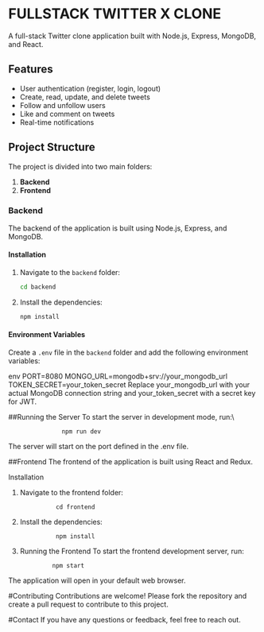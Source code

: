 # FULLSTACK TWITTER X CLONE

A full-stack Twitter clone application built with Node.js, Express, MongoDB, and React.

## Features

- User authentication (register, login, logout)
- Create, read, update, and delete tweets
- Follow and unfollow users
- Like and comment on tweets
- Real-time notifications

## Project Structure

The project is divided into two main folders:

1. **Backend**
2. **Frontend**

### Backend

The backend of the application is built using Node.js, Express, and MongoDB.

#### Installation

1. Navigate to the `backend` folder:
    ```sh
    cd backend
    ```
2. Install the dependencies:
    ```sh
    npm install
    ```

#### Environment Variables

Create a `.env` file in the `backend` folder and add the following environment variables:

env
PORT=8080
MONGO_URL=mongodb+srv://your_mongodb_url
TOKEN_SECRET=your_token_secret
Replace your_mongodb_url with your actual MongoDB connection string and your_token_secret with a secret key for JWT.




##Running the Server
To start the server in development mode, run:\

                   npm run dev

The server will start on the port defined in the .env file.

##Frontend
The frontend of the application is built using React and Redux.

Installation
1. Navigate to the frontend folder:  

                 cd frontend
2. Install the dependencies:

                 npm install
3. Running the Frontend
To start the frontend development server, run:

                npm start
The application will open in your default web browser.


#Contributing
Contributions are welcome! Please fork the repository and create a pull request to contribute to this project.

#Contact
If you have any questions or feedback, feel free to reach out.
